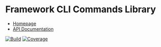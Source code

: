 # Framework CLI Commands Library

- [Homepage](https://the-framework.gitlab.io/libraries/cli-commands.html)
- [API Documentation](https://the-framework.gitlab.io/libraries/cli-commands/docs/)

[![Build](https://gitlab.com/the-framework/libraries/cli-commands/badges/master/pipeline.svg)](https://gitlab.com/the-framework/libraries/cli-commands/-/jobs)
[![Coverage](https://gitlab.com/the-framework/libraries/cli-commands/badges/master/coverage.svg?job=test:php)](https://the-framework.gitlab.io/libraries/cli-commands/coverage/)

